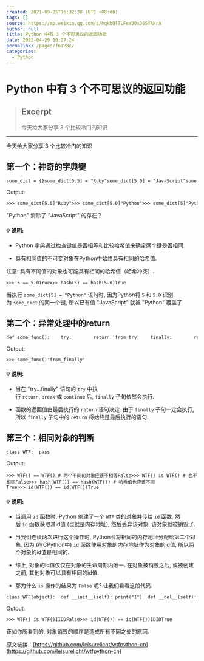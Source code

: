 ```yaml
---
created: 2021-09-25T16:32:38 (UTC +08:00)
tags: []
source: https://mp.weixin.qq.com/s/hqHbQlTLFeW30x36SYAkrA
author: null
title: Python 中有 3 个不可思议的返回功能
date: 2022-04-29 10:27:24
permalink: /pages/f6128c/
categories: 
  - Python
---
```


# Python 中有 3 个不可思议的返回功能

> ## Excerpt
> 今天给大家分享 3 个比较冷门的知识

---
今天给大家分享 3 个比较冷门的知识

## 第一个：神奇的字典键

```
some_dict = {}some_dict[5.5] = "Ruby"some_dict[5.0] = "JavaScript"some_dict[5] = "Python"
```

Output:

```
>>> some_dict[5.5]"Ruby">>> some_dict[5.0]"Python">>> some_dict[5]"Python"
```

"Python" 消除了 "JavaScript" 的存在？

#### 💡 说明:

-   Python 字典通过检查键值是否相等和比较哈希值来确定两个键是否相同.
    
-   具有相同值的不可变对象在Python中始终具有相同的哈希值.
    

注意: 具有不同值的对象也可能具有相同的哈希值（哈希冲突）.

```
>>> 5 == 5.0True>>> hash(5) == hash(5.0)True
```

当执行 `some_dict[5] = "Python"` 语句时, 因为Python将 `5` 和 `5.0` 识别为 `some_dict` 的同一个键, 所以已有值 "JavaScript" 就被 "Python" 覆盖了

## 第二个：异常处理中的return

```
def some_func():    try:        return 'from_try'    finally:        return 'from_finally'
```

Output:

```
>>> some_func()'from_finally'
```

#### 💡 说明:

-   当在 "try…finally" 语句的 `try` 中执行 `return`, `break` 或 `continue` 后, `finally` 子句依然会执行.
    
-   函数的返回值由最后执行的 `return` 语句决定. 由于 `finally` 子句一定会执行, 所以 `finally` 子句中的 `return` 将始终是最后执行的语句.
    

## 第三个：相同对象的判断

```
class WTF:  pass
```

Output:

```
>>> WTF() == WTF() # 两个不同的对象应该不相等False>>> WTF() is WTF() # 也不相同False>>> hash(WTF()) == hash(WTF()) # 哈希值也应该不同True>>> id(WTF()) == id(WTF())True
```

#### 💡 说明:

-   当调用 `id` 函数时, Python 创建了一个 `WTF` 类的对象并传给 `id` 函数. 然后 `id` 函数获取其id值 (也就是内存地址), 然后丢弃该对象. 该对象就被销毁了.
    
-   当我们连续两次进行这个操作时, Python会将相同的内存地址分配给第二个对象. 因为 (在CPython中) `id` 函数使用对象的内存地址作为对象的id值, 所以两个对象的id值是相同的.
    
-   综上, 对象的id值仅仅在对象的生命周期内唯一. 在对象被销毁之后, 或被创建之前, 其他对象可以具有相同的id值.
    
-   那为什么 `is` 操作的结果为 `False` 呢? 让我们看看这段代码.
    

```
class WTF(object):  def __init__(self): print("I")  def __del__(self): print("D")
```

Output:

```
>>> WTF() is WTF()IIDDFalse>>> id(WTF()) == id(WTF())IDIDTrue
```

正如你所看到的, 对象销毁的顺序是造成所有不同之处的原因.

原文链接：[https://github.com/leisurelicht/wtfpython-cn](https://github.com/leisurelicht/wtfpython-cn)

